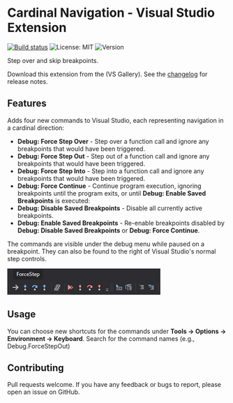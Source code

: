# Cardinal Navigation - Visual Studio Extension 

[![Build status](https://ci.appveyor.com/api/projects/status/auuht1u7eyasg65u?svg=true)](https://ci.appveyor.com/project/bryce-s/directionalwindownavigation)
<img alt="License: MIT" src="https://img.shields.io/badge/License-MIT-success.svg" />
  <img alt="Version" src="https://img.shields.io/badge/version-1.0-success.svg?cacheSeconds=2592000" />


Step over and skip breakpoints.

Download this extension from the (VS Gallery). See the [changelog](CHANGELOG.md) for release notes.

## Features

Adds four new commands to Visual Studio, each representing navigation in a cardinal direction:

- **Debug: Force Step Over** - Step over a function call and ignore any breakpoints that would have been triggered. 
- **Debug: Force Step Out** - Step out of a function call and ignore any breakpoints that would have been triggered.
- **Debug: Force Step Into** - Step into a function call and ignore any breakpoints that would have been triggered.
- **Debug: Force Continue** - Continue program execution, ignoring breakpoints until the program exits, or until **Debug: Enable Saved Breakpoints** is executed: 
- **Debug: Disable Saved Breakpoints** - Disable all currently active breakpoints.
- **Debug: Enable Saved Breakpoints** - Re-enable breakpoints disabled by **Debug: Disable Saved Breakpoints** or **Debug: Force Continue**.

The commands are visible under the debug menu while paused on a breakpoint. They can also be found to the right of Visual Studio's normal step controls.

![](Media/ForceStepIcons.jpg "Force Step Icons")

## Usage

You can choose new shortcuts for the commands under **Tools -> Options -> Environment -> Keyboard**. Search for the command names (e.g., Debug.ForceStepOut)


## Contributing

Pull requests welcome. If you have any feedback or bugs to report, please open an issue on GitHub.

